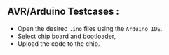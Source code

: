 ## AVR/Arduino Testcases : 

- Open the desired `.ino` files using the `Arduino IDE`.
- Select chip board and bootloader,
- Upload the code to the chip.



